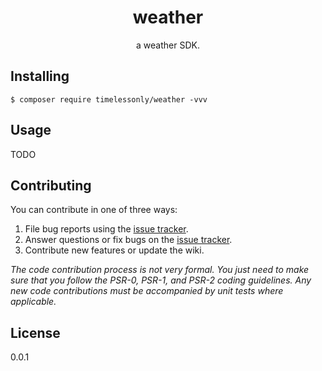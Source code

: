 <h1 align="center"> weather </h1>

<p align="center"> a weather SDK.</p>


## Installing

```shell
$ composer require timelessonly/weather -vvv
```

## Usage

TODO

## Contributing

You can contribute in one of three ways:

1. File bug reports using the [issue tracker](https://github.com/timelessonly/weather/issues).
2. Answer questions or fix bugs on the [issue tracker](https://github.com/timelessonly/weather/issues).
3. Contribute new features or update the wiki.

_The code contribution process is not very formal. You just need to make sure that you follow the PSR-0, PSR-1, and PSR-2 coding guidelines. Any new code contributions must be accompanied by unit tests where applicable._

## License

0.0.1